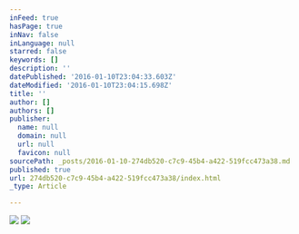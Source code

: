 ```yaml
---
inFeed: true
hasPage: true
inNav: false
inLanguage: null
starred: false
keywords: []
description: ''
datePublished: '2016-01-10T23:04:33.603Z'
dateModified: '2016-01-10T23:04:15.698Z'
title: ''
author: []
authors: []
publisher:
  name: null
  domain: null
  url: null
  favicon: null
sourcePath: _posts/2016-01-10-274db520-c7c9-45b4-a422-519fcc473a38.md
published: true
url: 274db520-c7c9-45b4-a422-519fcc473a38/index.html
_type: Article

---
```

![](https://the-grid-user-content.s3-us-west-2.amazonaws.com/aa018933-e4c1-495b-9e49-f5be10a26577.jpg)
![](https://the-grid-user-content.s3-us-west-2.amazonaws.com/84b55852-8f6c-4a15-8abb-2188b7653fc8.jpg)